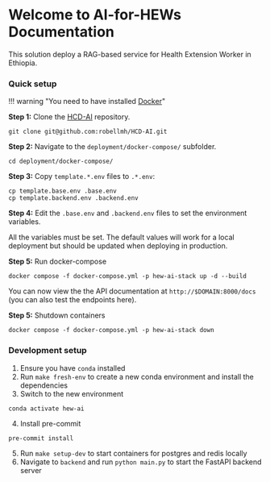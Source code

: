 # Welcome to **AI-for-HEWs** Documentation

This solution deploy a RAG-based service for Health Extension Worker in Ethiopia.


### Quick setup

!!! warning "You need to have installed [Docker](https://docs.docker.com/get-docker/)"

**Step 1:** Clone the [HCD-AI](git@github.com:robellmh/HCD-AI.git) repository.

```shell
git clone git@github.com:robellmh/HCD-AI.git
```

**Step 2:** Navigate to the `deployment/docker-compose/` subfolder.

```shell
cd deployment/docker-compose/
```

**Step 3:** Copy `template.*.env` files to `.*.env`:

```shell
cp template.base.env .base.env
cp template.backend.env .backend.env
```

**Step 4:** Edit the `.base.env` and `.backend.env` files to set the environment variables.

All the variables must be set. The default values will work for a local deployment but should
be updated when deploying in production.

**Step 5:** Run docker-compose

```shell
docker compose -f docker-compose.yml -p hew-ai-stack up -d --build
```

You can now view the the API documentation at
`http://$DOMAIN:8000/docs` (you can also test the endpoints here).

**Step 5:** Shutdown containers

```shell
docker compose -f docker-compose.yml -p hew-ai-stack down
```

### Development setup

1. Ensure you have `conda` installed
2. Run `make fresh-env` to create a new conda environment and install the dependencies
3. Switch to the new environment

```shell
conda activate hew-ai
```

4. Install pre-commit

```shell
pre-commit install
```

5. Run `make setup-dev` to start containers for postgres and redis locally
6. Navigate to `backend` and run `python main.py` to start the FastAPI backend server
